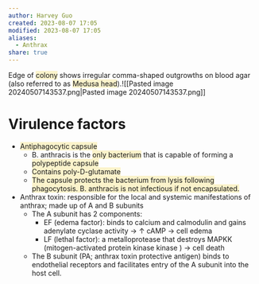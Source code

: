 ```yaml
---
author: Harvey Guo
created: 2023-08-07 17:05
modified: 2023-08-07 17:05
aliases:
  - Anthrax
share: true
---
```

Edge of <span style="background:rgba(240, 200, 0, 0.2)">colony</span> shows irregular comma-shaped outgrowths on blood agar (also referred to as <span style="background:rgba(240, 200, 0, 0.2)">Medusa head</span>).![[Pasted image 20240507143537.png|Pasted image 20240507143537.png]]
# Virulence factors
- <span style="background:rgba(240, 200, 0, 0.2)">Antiphagocytic capsule</span>
	- B. anthracis is the <span style="background:rgba(240, 200, 0, 0.2)">only bacterium</span> that is capable of forming a <span style="background:rgba(240, 200, 0, 0.2)">polypeptide capsule </span>
	- <span style="background:rgba(240, 200, 0, 0.2)">Contains poly-D-glutamate</span>
	- <span style="background:rgba(240, 200, 0, 0.2)">The capsule protects the bacterium from lysis following phagocytosis. B. anthracis is not infectious if not encapsulated.</span>
- Anthrax toxin: responsible for the local and systemic manifestations of anthrax; made up of A and B subunits
	- The A subunit has 2 components:
		- EF (edema factor): binds to calcium and calmodulin and gains adenylate cyclase activity → ↑ cAMP → cell edema
		- LF (lethal factor): a metalloprotease that destroys MAPKK (mitogen-activated protein kinase kinase ) → cell death 
	- The B subunit (PA; anthrax toxin protective antigen) binds to endothelial receptors and facilitates entry of the A subunit into the host cell.